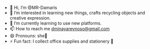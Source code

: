 - 👋 Hi, I’m @MR-Damaris
- 👀 I’m interested in learning new things, crafts recycling objects and creative expression.
- 🌱 I’m currently learning to use new platforms.
- 📫 How to reach me dminayareynoso@gmail.com
- 😄 Pronouns: she💜
- ⚡ Fun fact: I collect office supplies and stationery 📎

<!---
MR-Damaris/MR-Damaris is a ✨ special ✨ repository because its `README.md` (this file) appears on your GitHub profile.
You can click the Preview link to take a look at your changes.
--->

